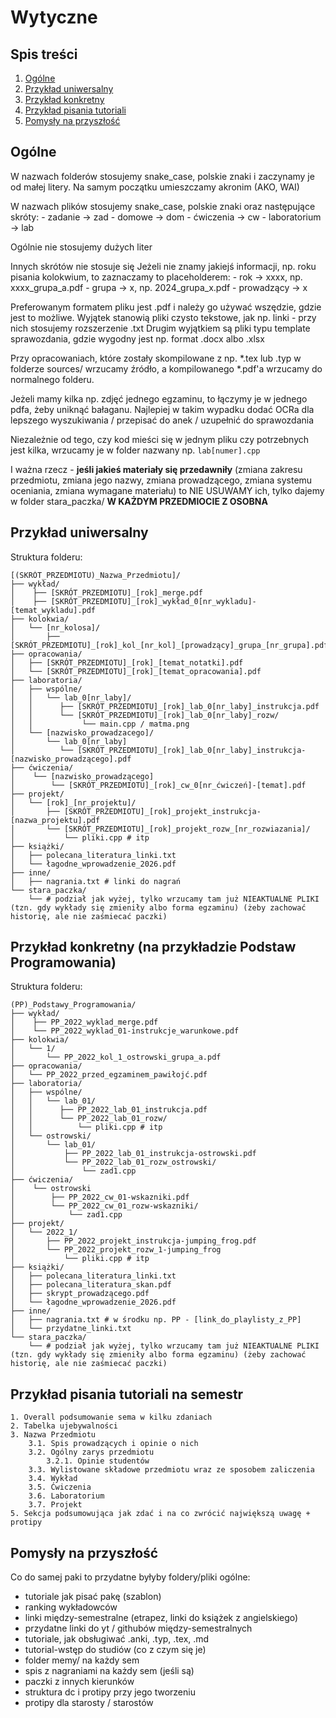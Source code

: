 # Wytyczne

## Spis treści
1. [Ogólne](#ogólne)
2. [Przykład uniwersalny](#przykład-uniwersalny)
3. [Przykład konkretny](#przykład-konkretny-na-przykładzie-podstaw-programowania)
4. [Przykład pisania tutoriali](#przykład-pisania-tutoriali-na-semestr)
5. [Pomysły na przyszłość](#pomysły-na-przyszłość)

## Ogólne
W nazwach folderów stosujemy snake_case, polskie znaki i zaczynamy je od małej litery. Na samym początku umieszczamy akronim (AKO, WAI)

W nazwach plików stosujemy snake_case, polskie znaki oraz następujące skróty:
    - zadanie -> zad
    - domowe -> dom
    - ćwiczenia -> cw
    - laboratorium -> lab

Ogólnie nie stosujemy dużych liter

Innych skrótów nie stosuje się
Jeżeli nie znamy jakiejś informacji, np. roku pisania kolokwium, to zaznaczamy to placeholderem:
    - rok -> xxxx, np. xxxx_grupa_a.pdf
    - grupa -> x, np. 2024_grupa_x.pdf
    - prowadzący -> x

Preferowanym formatem pliku jest .pdf i należy go używać wszędzie, gdzie jest to możliwe.
Wyjątek stanowią pliki czysto tekstowe, jak np. linki - przy nich stosujemy rozszerzenie .txt
Drugim wyjątkiem są pliki typu template sprawozdania, gdzie wygodny jest np. format .docx albo .xlsx

Przy opracowaniach, które zostały skompilowane z np. *.tex lub .typ w folderze sources/ wrzucamy źródło, a kompilowanego *.pdf'a wrzucamy do normalnego folderu.

Jeżeli mamy kilka np. zdjęć jednego egzaminu, to łączymy je w jednego pdfa, żeby uniknąć bałaganu. 
Najlepiej w takim wypadku dodać OCRa dla lepszego wyszukiwania / przepisać do anek / uzupełnić do sprawozdania 

Niezależnie od tego, czy kod mieści się w jednym pliku czy potrzebnych jest kilka, wrzucamy je w folder nazwany np. `lab[numer].cpp`

I ważna rzecz - **jeśli jakieś materiały się przedawniły** (zmiana zakresu przedmiotu, zmiana jego nazwy, zmiana prowadzącego, zmiana systemu oceniania, zmiana wymagane materiału) to NIE USUWAMY ich, tylko dajemy w folder stara_paczka/ **W KAŻDYM PRZEDMIOCIE Z OSOBNA**

## Przykład uniwersalny
Struktura folderu:
```
[(SKRÓT_PRZEDMIOTU)_Nazwa_Przedmiotu]/
├── wykład/
│    ├── [SKRÓT_PRZEDMIOTU]_[rok]_merge.pdf
│    ├── [SKRÓT_PRZEDMIOTU]_[rok]_wykład_0[nr_wykladu]-[temat_wykladu].pdf
├── kolokwia/
│   └── [nr_kolosa]/
│       ├── [SKRÓT_PRZEDMIOTU]_[rok]_kol_[nr_kol]_[prowadzący]_grupa_[nr_grupa].pdf
├── opracowania/
│   ├── [SKRÓT_PRZEDMIOTU]_[rok]_[temat_notatki].pdf
│   └── [SKRÓT_PRZEDMIOTU]_[rok]_[temat_opracowania].pdf
├── laboratoria/
│   ├── wspólne/
│   │   └── lab_0[nr_laby]/
│   │      ├── [SKRÓT_PRZEDMIOTU]_[rok]_lab_0[nr_laby]_instrukcja.pdf
│   │      └── [SKRÓT_PRZEDMIOTU]_[rok]_lab_0[nr_laby]_rozw/
│   │           └── main.cpp / matma.png
│   └── [nazwisko_prowadzacego]/
│       └── lab_0[nr_laby]
│          └── [SKRÓT_PRZEDMIOTU]_[rok]_lab_0[nr_laby]_instrukcja-[nazwisko_prowadzącego].pdf
├── ćwiczenia/
│    └── [nazwisko_prowadzącego] 
│        └── [SKRÓT_PRZEDMIOTU]_[rok]_cw_0[nr_ćwiczeń]-[temat].pdf
├── projekt/
│   └── [rok]_[nr_projektu]/
│       ├── [SKRÓT_PRZEDMIOTU]_[rok]_projekt_instrukcja-[nazwa_projektu].pdf
│       └── [SKRÓT_PRZEDMIOTU]_[rok]_projekt_rozw_[nr_rozwiazania]/
│           └── pliki.cpp # itp
├── książki/
│   ├── polecana_literatura_linki.txt
│   └── łagodne_wprowadzenie_2026.pdf
├── inne/
│   ├── nagrania.txt # linki do nagrań
└── stara_paczka/
    └── # podział jak wyżej, tylko wrzucamy tam już NIEAKTUALNE PLIKI (tzn. gdy wykłady się zmieniły albo forma egzaminu) (żeby zachować historię, ale nie zaśmiecać paczki)
```

## Przykład konkretny (na przykładzie Podstaw Programowania)
Struktura folderu:
```
(PP)_Podstawy_Programowania/
├── wykład/
│    ├── PP_2022_wyklad_merge.pdf
│    └── PP_2022_wyklad_01-instrukcje_warunkowe.pdf
├── kolokwia/
│   └── 1/
│       └── PP_2022_kol_1_ostrowski_grupa_a.pdf
├── opracowania/
│   └── PP_2022_przed_egzaminem_pawiłojć.pdf
├── laboratoria/
│   ├── wspólne/
│   │   └── lab_01/
│   │      ├── PP_2022_lab_01_instrukcja.pdf
│   │      └── PP_2022_lab_01_rozw/
│   │          └── pliki.cpp # itp
│   └── ostrowski/
│       └── lab_01/
│           ├── PP_2022_lab_01_instrukcja-ostrowski.pdf
│           └── PP_2022_lab_01_rozw_ostrowski/
│               └── zad1.cpp
├── ćwiczenia/
│    └── ostrowski
│        ├── PP_2022_cw_01-wskazniki.pdf
│        └── PP_2022_cw_01_rozw-wskazniki/
│            └── zad1.cpp
├── projekt/
│   └── 2022_1/
│       ├── PP_2022_projekt_instrukcja-jumping_frog.pdf
│       └── PP_2022_projekt_rozw_1-jumping_frog
│           └── pliki.cpp # itp
├── książki/
│   ├── polecana_literatura_linki.txt
│   ├── polecana_literatura_skan.pdf
│   ├── skrypt_prowadzącego.pdf
│   └── łagodne_wprowadzenie_2026.pdf
├── inne/
│   ├── nagrania.txt # w środku np. PP - [link_do_playlisty_z_PP]
│   └── przydatne_linki.txt
└── stara_paczka/
    └── # podział jak wyżej, tylko wrzucamy tam już NIEAKTUALNE PLIKI (tzn. gdy wykłady się zmieniły albo forma egzaminu) (żeby zachować historię, ale nie zaśmiecać paczki)
```

## Przykład pisania tutoriali na semestr
```
1. Overall podsumowanie sema w kilku zdaniach  
2. Tabelka ujebywalności  
3. Nazwa Przedmiotu  
    3.1. Spis prowadzących i opinie o nich  
    3.2. Ogólny zarys przedmiotu  
        3.2.1. Opinie studentów  
    3.3. Wylistowane składowe przedmiotu wraz ze sposobem zaliczenia  
    3.4. Wykład  
    3.5. Ćwiczenia  
    3.6. Laboratorium  
    3.7. Projekt  
5. Sekcja podsumowująca jak zdać i na co zwrócić największą uwagę + protipy  
```

## Pomysły na przyszłość

Co do samej paki to przydatne byłyby foldery/pliki ogólne:
- tutoriale jak pisać pakę (szablon)
- ranking wykładowców
- linki między-semestralne (etrapez, linki do książek z angielskiego)
- przydatne linki do yt / githubów między-semestralnych
- tutoriale, jak obsługiwać .anki, .typ, .tex, .md
- tutorial-wstęp do studiów (co z czym się je)
- folder memy/ na każdy sem
- spis z nagraniami na każdy sem (jeśli są)
- paczki z innych kierunków
- struktura dc i protipy przy jego tworzeniu
- protipy dla starosty / starostów